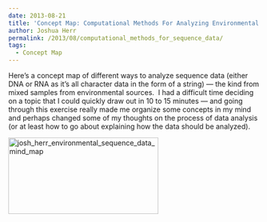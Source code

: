 ```yaml
---
date: 2013-08-21
title: 'Concept Map: Computational Methods For Analyzing Environmental Sequence Data'
author: Joshua Herr
permalink: /2013/08/computational_methods_for_sequence_data/
tags:
  - Concept Map
---
```

Here&#8217;s a concept map of different ways to analyze sequence data (either DNA or RNA as it&#8217;s all character data in the form of a string) &#8212; the kind from mixed samples from environmental sources.  I had a difficult time deciding on a topic that I could quickly draw out in 10 to 15 minutes &#8212; and going through this exercise really made me organize some concepts in my mind and perhaps changed some of my thoughts on the process of data analysis (or at least how to go about explaining how the data should be analyzed).

[<img class="alignnone size-medium wp-image-4037" alt="josh_herr_environmental_sequence_data_mind_map" src="http://teaching.software-carpentry.org/wp-content/uploads/2013/08/josh_herr_environmental_sequence_data_mind_map2-300x153.jpg" width="300" height="153" />][1]

 [1]: http://teaching.software-carpentry.org/wp-content/uploads/2013/08/josh_herr_environmental_sequence_data_mind_map2.jpg
